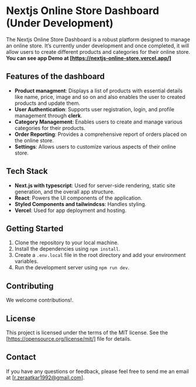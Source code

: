 # Nextjs Online Store Dashboard (Under Development)
The Nextjs Online Store Dashboard is a robust platform designed to manage an online store. It’s currently under development and once completed, it will allow users to create different products and categories for their online store.
**You can see app Demo at [https://nextjs-online-store.vercel.app/]**

## Features of the dashboard

- **Product managment**: Displays a list of products with essential details like name, price, image and so on and also enables the user to created products and update them.
- **User Authentication**: Supports user registration, login, and profile management through **clerk**.
- **Category Management**: Enables users to create and manage various categories for their products.
- **Order Reporting**: Provides a comprehensive report of orders placed on the online store.
- **Settings**: Allows users to customize various aspects of their online store.

## Tech Stack

- **Next.js with typescript**: Used for server-side rendering, static site generation, and the overall app structure.
- **React**: Powers the UI components of the application.
- **Styled Components and tailwindcss**: Handles styling.
- **Vercel**: Used for app deployment and hosting.

## Getting Started

1. Clone the repository to your local machine.
2. Install the dependencies using `npm install`.
3. Create a `.env.local` file in the root directory and add your environment variables.
4. Run the development server using `npm run dev`.

## Contributing

We welcome contributions!.

## License

This project is licensed under the terms of the MIT license. See the [https://opensource.org/license/mit/] file for details.

## Contact

If you have any questions or feedback, please feel free to send me an email at [r.zeraatkar1992@gmail.com].
